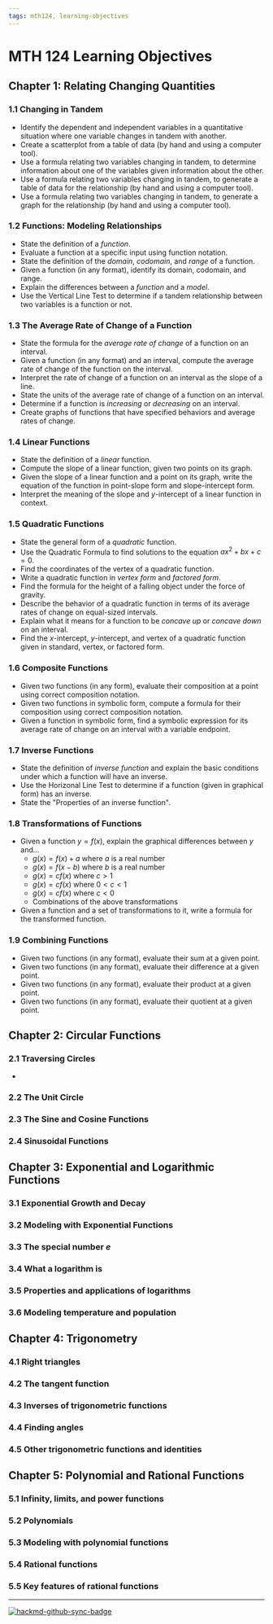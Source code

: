 ```yaml
---
tags: mth124, learning-objectives
---
```



# MTH 124 Learning Objectives 

## Chapter 1: Relating Changing Quantities

### 1.1 Changing in Tandem

- Identify the dependent and independent variables in a quantitative situation where one variable changes in tandem with another. 
- Create a scatterplot from a table of data (by hand and using a computer tool). 
- Use a formula relating two variables changing in tandem, to determine information about one of the variables given information about the other. 
- Use a formula relating two variables changing in tandem, to generate a table of data for the relationship (by hand and using a computer tool). 
- Use a formula relating two variables changing in tandem, to generate a graph for the relationship (by hand and using a computer tool). 

### 1.2 Functions: Modeling Relationships

- State the definition of a *function*. 
- Evaluate a function at a specific input using function notation. 
- State the definition of the *domain*, *codomain*, and *range* of a function. 
- Given a function (in any format), identify its domain, codomain, and range. 
- Explain the differences between a *function* and a *model*. 
- Use the Vertical Line Test to determine if a tandem relationship between two variables is a function or not. 

### 1.3 The Average Rate of Change of a Function

- State the formula for the *average rate of change* of a function on an interval. 
- Given a function (in any format) and an interval, compute the average rate of change of the function on the interval. 
- Interpret the rate of change of a function on an interval as the slope of a line. 
- State the units of the average rate of change of a function on an interval. 
- Determine if a function is *increasing* or *decreasing* on an interval. 
- Create graphs of functions that have specified behaviors and average rates of change. 

### 1.4 Linear Functions

- State the definition of a *linear* function. 
- Compute the slope of a linear function, given two points on its graph. 
- Given the slope of a linear function and a point on its graph, write the equation of the function in point-slope form and slope-intercept form. 
- Interpret the meaning of the slope and $y$-intercept of a linear function in context. 

### 1.5 Quadratic Functions

- State the general form of a *quadratic* function. 
- Use the Quadratic Formula to find solutions to the equation $ax^2 + bx + c = 0$. 
- Find the coordinates of the vertex of a quadratic function. 
- Write a quadratic function in *vertex form* and *factored form*. 
- Find the formula for the height of a falling object under the force of gravity. 
- Describe the behavior of a quadratic function in terms of its average rates of change on equal-sized intervals. 
- Explain what it means for a function to be *concave up* or *concave down* on an interval. 
- Find the $x$-intercept, $y$-intercept, and vertex of a quadratic function given in standard, vertex, or factored form. 

### 1.6 Composite Functions

- Given two functions (in any form), evaluate their composition at a point using correct composition notation.
- Given two functions in symbolic form, compute a formula for their composition using correct composition notation. 
- Given a function in symbolic form, find a symbolic expression for its average rate of change on an interval with a variable endpoint. 

### 1.7 Inverse Functions

- State the definition of *inverse function* and explain the basic conditions under which a function will have an inverse. 
- Use the Horizonal Line Test to determine if a function (given in graphical form) has an inverse. 
- State the "Properties of an inverse function". 

### 1.8 Transformations of Functions

- Given a function $y = f(x)$, explain the graphical differences between $y$ and...
    - $g(x) = f(x) + a$ where $a$ is a real number 
    - $g(x) = f(x-b)$ where $b$ is a real number 
    - $g(x) = c f(x)$ where $c > 1$
    - $g(x) = c f(x)$ where $0 < c < 1$
    - $g(x) = c f(x)$ where $c < 0$ 
    - Combinations of the above transformations
- Given a function and a set of transformations to it, write a formula for the transformed function. 

### 1.9 Combining Functions

- Given two functions (in any format), evaluate their sum at a given point. 
- Given two functions (in any format), evaluate their difference at a given point. 
- Given two functions (in any format), evaluate their product at a given point. 
- Given two functions (in any format), evaluate their quotient at a given point. 

## Chapter 2: Circular Functions

### 2.1 Traversing Circles

- 

### 2.2 The Unit Circle 

### 2.3 The Sine and Cosine Functions

### 2.4 Sinusoidal Functions

## Chapter 3: Exponential and Logarithmic Functions

### 3.1 Exponential Growth and Decay

### 3.2 Modeling with Exponential Functions 

### 3.3 The special number $e$ 

### 3.4 What a logarithm is 

### 3.5 Properties and applications of logarithms

### 3.6 Modeling temperature and population 


## Chapter 4: Trigonometry

### 4.1 Right triangles 

### 4.2 The tangent function 

### 4.3 Inverses of trigonometric functions 

### 4.4 Finding angles 

### 4.5 Other trigonometric functions and identities 


## Chapter 5: Polynomial and Rational Functions

### 5.1 Infinity, limits, and power functions 

### 5.2 Polynomials 

### 5.3 Modeling with polynomial functions

### 5.4 Rational functions

### 5.5 Key features of rational functions 



---

[![hackmd-github-sync-badge](https://hackmd.io/btpf26xXTlWe20DBElB8sw/badge)](https://hackmd.io/btpf26xXTlWe20DBElB8sw)

